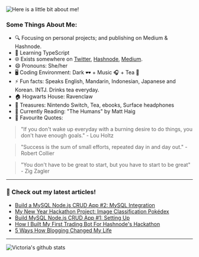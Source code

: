 <img src="https://github.com/victoria-lo/victoria-lo/blob/master/myGif.gif" alt="Here is a little bit about me!">

### Some Things About Me:

- 🔍 Focusing on personal projects; and publishing on Medium & Hashnode.
- 🌱 Learning TypeScript
- 🌐 Exists somewhere on [Twitter](https://twitter.com/lo_victoria2666), [Hashnode](https://lo-victoria.com/), [Medium](https://medium.com/@victoria2666).
- 😄 Pronouns: She/her
- 🖥️ Coding Environment: Dark 🕶️ + Music 🎧 + Tea 🍵
- ⚡ Fun facts: Speaks English, Mandarin, Indonesian, Japanese and Korean. INTJ. Drinks tea everyday.
- 🏠 Hogwarts House: Ravenclaw
- 💎 Treasures: Nintendo Switch, Tea, ebooks, Surface headphones
- 📖 Currently Reading: "The Humans" by Matt Haig
- 💬 Favourite Quotes: 
> "If you don't wake up everyday with a burning desire to do things, you don't have enough goals." - Lou Holtz

> "Success is the sum of small efforts, repeated day in and day out." - Robert Collier

> "You don't have to be great to start, but you have to start to be great"  - Zig Zagler

------

### 📝 Check out my latest articles!
<!-- BLOG:START -->
- [Build a MySQL Node.js CRUD App #2: MySQL Integration](https://lo-victoria.com/build-a-mysql-nodejs-crud-app-2-mysql-integration)
- [My New Year Hackathon Project: Image Classification Pokédex](https://lo-victoria.com/my-new-year-hackathon-project-image-classification-pokedex-1)
- [Build MySQL Node.js CRUD App #1: Setting Up](https://lo-victoria.com/build-mysql-nodejs-crud-app-1-setting-up)
- [How I Built My First Trading Bot For Hashnode's Hackathon](https://lo-victoria.com/how-i-built-my-first-trading-bot-for-hashnodes-hackathon)
- [5 Ways How Blogging Changed My Life](https://lo-victoria.com/5-ways-how-blogging-changed-my-life)
<!-- BLOG:END -->

-----

![Victoria's github stats](https://github-readme-stats.vercel.app/api?username=victoria-lo&show_icons=true&count_private=true&hide=issues,prs)
